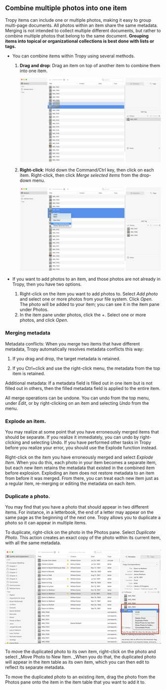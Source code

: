 ## Combine multiple photos into one item

Tropy items can include one or multiple photos, making it easy to group multi-page documents. All photos within an item share the same metadata. Merging is not intended to collect multiple different documents, but rather to combine multiple photos that belong to the same document. **Grouping items into topical or organizational collections is best done with lists or tags.**

* You can combine items within Tropy using several methods.

  1. **Drag and drop**: Drag an item on top of another item to combine them into one item.

     ![](/assets/drag-and-drop-merge.png)

  2. **Right-click**: Hold down the Command/Ctrl key, then click on each item. Right-click, then click _Merge selected items_ from the drop-down menu.

     ![](/assets/right-click-merge.png)

* If you want to add photos to an item, and those photos are not already in Tropy, then you have two options.

  1. Right-click on the item you want to add photos to. Select _Add photo_ and select one or more photos from your file system. Click _Open._ The photo will be added to your item; you can see it in the item pane under Photos.
  2. In the item pane under photos, click the +. Select one or more photos, and click _Open_. 

### Merging metadata

Metadata conflicts: When you merge two items that have different metadata, Tropy automatically resolves metadata conflicts this way:

1. If you drag and drop, the target metadata is retained.

2. If you Ctrl+click and use the right-click menu, the metadata from the top item is retained.

Additional metadata: If a metadata field is filled out in one item but is not filled out in others, then the filled metadata field is applied to the entire item.

All merge operations can be undone. You can undo from the top menu, under _Edit_, or by right-clicking on an item and selecting _Undo_ from the menu.

### Explode an item.

You may realize at some point that you have erroneously merged items that should be separate. If you realize it immediately, you can undo by right-clicking and selecting Undo. If you have performed other tasks in Tropy before you realize your error, you should use the Explode function instead.

Right-click on the item you have erroneously merged and select _Explode Item_. When you do this, each photo in your item becomes a separate item, but each new item retains the metadata that existed in the combined item before explosion. Exploding an item does not restore metadata to an item from before it was merged. From there, you can treat each new item just as a regular item, re-merging or editing the metadata on each item.

### Duplicate a photo.

You may find that you have a photo that should appear in two different items. For instance, in a letterbook, the end of a letter may appear on the same page as the beginning of the next one. Tropy allows you to duplicate a photo so it can appear in multiple items. 

To duplicate, right-click on the photo in the Photos pane. Select _Duplicate Photo_. This action creates an exact copy of the photo within its current item, with all the same metadata. 

![](/assets/duplicates.png)

To move the duplicated photo to its own item, right-click on the photo and select _Move Photo to New Item. _When you do that, the duplicated photo will appear in the item table as its own item, which you can then edit to reflect its separate metadata.

To move the duplicated photo to an existing item, drag the photo from the Photos pane onto the item in the item table that you want to add it to.



